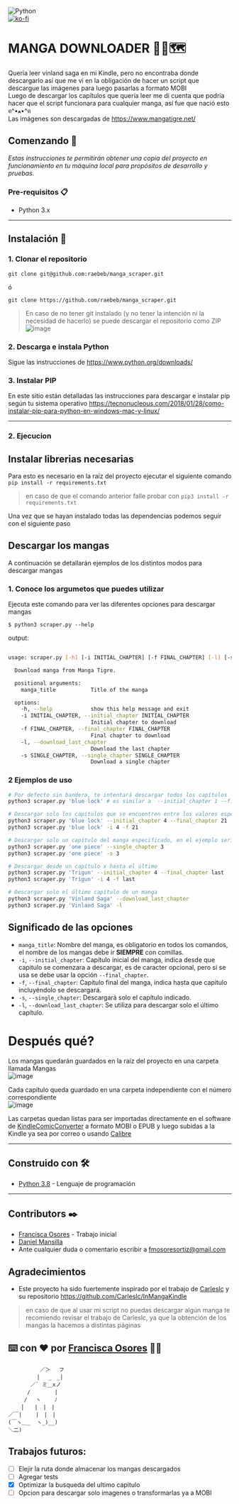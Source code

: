 ![Python](https://img.shields.io/badge/python-3670A0?style=for-the-badge&logo=python&logoColor=ffdd54)  
[![ko-fi](https://www.ko-fi.com/img/githubbutton_sm.svg)](https://ko-fi.com/raebeb)
# MANGA DOWNLOADER 🚣📄🗺
Quería leer vinland saga en mi Kindle, pero no encontraba donde descargarlo así que me vi en la obligación de hacer un script que descargue las imágenes para luego pasarlas a formato MOBI  
Luego de descargar los capítulos que quería leer me di cuenta que podría hacer que el script funcionara para cualquier manga, así fue que nació esto ฅ^•ﻌ•^ฅ  
Las imágenes son descargadas de https://www.mangatigre.net/



## Comenzando 🚀
_Estas instrucciones te permitirán obtener una copia del proyecto en funcionamiento en tu máquina local para propósitos de desarrollo y pruebas._


### Pre-requisitos 📋

-   Python 3.x

---

## Instalación 🔧

### 1. Clonar el repositorio
```
git clone git@github.com:raebeb/manga_scraper.git
```
ó
```
git clone https://github.com/raebeb/manga_scraper.git
```
>En caso de no tener git instalado (y no tener la intención ni la necesidad de hacerlo) se puede descargar el repositorio como ZIP  
![image](https://user-images.githubusercontent.com/27713965/233815307-a77df529-2633-4791-8229-b30ca9db8b7b.png)


### 2. Descarga e instala Python 

Sigue las instrucciones de https://www.python.org/downloads/

### 3. Instalar PIP

En este sitio están detalladas las instrucciones para descargar e instalar pip según tu sistema operativo https://tecnonucleous.com/2018/01/28/como-instalar-pip-para-python-en-windows-mac-y-linux/


---

### 2. Ejecucion
## Instalar librerias necesarias

Para esto es necesario en la raíz del proyecto ejecutar el siguiente comando  
```pip install -r requirements.txt```
> en caso de que el comando anterior falle probar con ```pip3 install -r requirements.txt```

Una vez que se hayan instalado todas las dependencias podemos seguir con el siguiente paso  

## Descargar los mangas
A continuación se detallarán ejemplos de los distintos modos para descargar mangas

### 1. Conoce los argumetos que puedes utilizar
Ejecuta este comando para ver las diferentes opciones para descargar mangas

``` 
$ python3 scraper.py --help
```
output: 
```bash 
    
usage: scraper.py [-h] [-i INITIAL_CHAPTER] [-f FINAL_CHAPTER] [-l] [-s SINGLE_CHAPTER] manga_title

  Download manga from Manga Tigre.

  positional arguments:
    manga_title           Title of the manga

  options:
    -h, --help            show this help message and exit
    -i INITIAL_CHAPTER, --initial_chapter INITIAL_CHAPTER
                          Initial chapter to download
    -f FINAL_CHAPTER, --final_chapter FINAL_CHAPTER
                          Final chapter to download
    -l, --download_last_chapter
                          Download the last chapter
    -s SINGLE_CHAPTER, --single_chapter SINGLE_CHAPTER
                          Download a single chapter
```

### 2 Ejemplos de uso
```bash
# Por defecto sin bandera, te intentará descargar todos los capítulos
python3 scraper.py 'blue lock' # es similar a  --initial_chapter 1 --final_chapter last

# Descargar solo los capítulos que se encuentren entre los valores especificados (incluyéndolos)
python3 scraper.py 'blue lock' --initial_chapter 4 --final_chapter 21
python3 scraper.py 'blue lock' -i 4 -f 21

# Descargar solo un capítulo del manga especificado, en el ejemplo sería el capítulo número 3
python3 scraper.py 'one piece' --single_chapter 3
python3 scraper.py 'one piece' -s 3

# Descargar desde un capítulo x hasta el último
python3 scraper.py 'Trigun' --initial_chapter 4 --final_chapter last
python3 scraper.py 'Trigun' -i 4 -f last

# Descargar solo el último capítulo de un manga
python3 scraper.py 'Vinland Saga' --download_last_chapter
python3 scraper.py 'Vinland Saga' -l 

```


## Significado de las opciones
* `manga_title`: Nombre del manga, es obligatorio en todos los comandos, el nombre de los mangas debe ir **SIEMPRE** con comillas.
* `-i`, `--initial_chapter`: Capítulo inicial del manga, indica desde que capitulo se comenzara a descargar, es de caracter opcional, pero si se usa se debe usar la opción `--final_chapter`.
* `-f`, `--final_chapter`: Capítulo final del manga, indica hasta que capitulo incluyéndolo se descargará.
* `-s`, `--single_chapter`: Descargará solo el capítulo indicado.
* `-l`, `--download_last_chapter`: Se utiliza para descargar solo el último capítulo.


# Después qué?


Los mangas quedarán guardados en la raíz del proyecto en una carpeta llamada Mangas  
![image](https://user-images.githubusercontent.com/27713965/234107481-e124da06-b7a9-4bed-ac45-f5f7a10ca25a.png)




Cada capítulo queda guardado en una carpeta independiente con el número correspondiente  
![image](https://user-images.githubusercontent.com/27713965/234107570-7b08fc14-fe74-4293-b981-c255a87dfff6.png)




Las carpetas quedan listas para ser importadas directamente en el software de [KindleComicConverter](https://kcc.iosphe.re/) a formato MOBI o EPUB y luego subidas a la Kindle ya sea por correo o usando [Calibre](https://calibre-ebook.com/)




***
## Construido con 🛠️
* [Python 3.8](https://www.python.org) - Lenguaje de programación


***




## Contributors ✒️
* [Francisca Osores](https://www.linkedin.com/in/francisca-osores-ortiz-152347149/) - Trabajo inicial
* [Daniel Mansilla](https://github.com/Mansilla1)  
* Ante cualquier duda o comentario escribir a fmosoresortiz@gmail.com






## Agradecimientos
* Este proyecto ha sido fuertemente inspirado por el trabajo de [Carleslc](https://github.com/Carleslc) y su repositorio https://github.com/Carleslc/InMangaKindle 
> en caso de que al usar mi script no puedas descargar algún manga te recomiendo revisar el trabajo de Carleslc, ya que la obtención de los mangas la hacemos a distintas páginas

## ⌨️ con ❤️ por [Francisca Osores](https://www.linkedin.com/in/francisca-osores-ortiz-152347149/) 👩‍💻

```
          ／＞　 フ
         | 　_　_| 
       ／` ミ＿xノ 
      /　　　　 |
     /　 ヽ　　 ﾉ
    │　　|　|　|
／￣|　　 |　|　|
(￣ヽ＿_  ヽ_)__)
＼二)
```

## Trabajos futuros:
- [ ] Elejir la ruta donde almacenar los mangas descargados
- [ ] Agregar tests
- [x] Optimizar la busqueda del ultimo capitulo
- [ ] Opcion para descargar solo imagenes o transformarlas ya a MOBI
